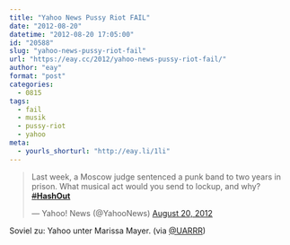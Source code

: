 ```yaml
---
title: "Yahoo News Pussy Riot FAIL"
date: "2012-08-20"
datetime: "2012-08-20 17:05:00"
id: "20588"
slug: "yahoo-news-pussy-riot-fail"
url: "https://eay.cc/2012/yahoo-news-pussy-riot-fail/"
author: "eay"
format: "post"
categories:
  - 0815
tags:
  - fail
  - musik
  - pussy-riot
  - yahoo
meta:
  - yourls_shorturl: "http://eay.li/1li"
---
```


<blockquote class="twitter-tweet"><p>Last week, a Moscow judge sentenced a punk band to two years in prison. What musical act would you send to lockup, and why? <a href="https://twitter.com/search/?q=%23HashOut"><s>#</s><b>HashOut</b></a></p>— Yahoo! News (@YahooNews) <a href="https://twitter.com/YahooNews/status/237528484304543744" data-datetime="2012-08-20T12:36:18+00:00">August 20, 2012</a></blockquote>
<script src="//platform.twitter.com/widgets.js" charset="utf-8"></script>

Soviel zu: Yahoo unter Marissa Mayer. (via [@UARRR](https://twitter.com/UARRR))
